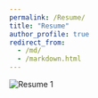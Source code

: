 ```yaml
---
permalink: /Resume/
title: "Resume"
author_profile: true
redirect_from: 
  - /md/
  - /markdown.html
---
```

![Resume 1](https://live.staticflickr.com/65535/48467088407_1b19f390eb_b.jpg)

